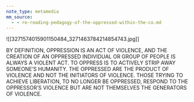 ```yaml
---
note_type: metamedia
mm_source:
  - - re-reading-pedagogy-of-the-oppressed-within-the-co.md
---
```


![[3271574015901150484_3271463784214854743.jpg]]

BY DEFINITION, OPPRESSION IS AN ACT OF
VIOLENCE, AND THE CREATION OF AN
OPPRESSED INDIVIDUAL OR GROUP OF
PEOPLE IS ALWAYS A VIOLENT ACT. TO
OPPRESS IS TO ACTIVELY STRIP AWAY
SOMEONE’S HUMANITY. THE OPPRESSED
ARE THE PRODUCT OF VIOLENCE AND NOT
THE INITIATORS OF VIOLENCE. THOSE
TRYING TO ACHIEVE LIBERATION, TO NO
LONGER BE OPPRESSED, RESPOND TO THE
OPPRESSOR’S VIOLENCE BUT ARE NOT
THEMSELVES THE GENERATORS OF
VIOLENCE.

